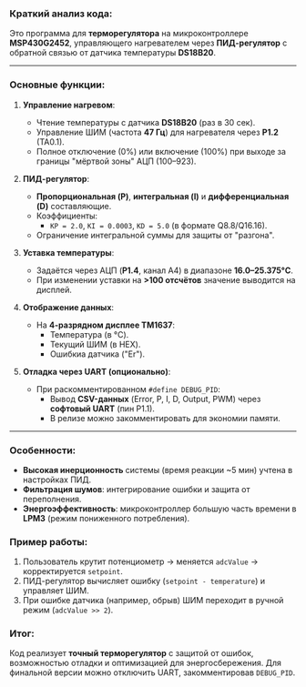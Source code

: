 ### **Краткий анализ кода:**

Это программа для **терморегулятора** на микроконтроллере **MSP430G2452**, управляющего нагревателем через **ПИД-регулятор** с обратной связью от датчика температуры **DS18B20**.  

---

### **Основные функции:**
1. **Управление нагревом**:
   - Чтение температуры с датчика **DS18B20** (раз в 30 сек).
   - Управление ШИМ (частота **47 Гц**) для нагревателя через **P1.2** (TA0.1).
   - Полное отключение (0%) или включение (100%) при выходе за границы "мёртвой зоны" АЦП (100–923).

2. **ПИД-регулятор**:
   - **Пропорциональная (P)**, **интегральная (I)** и **дифференциальная (D)** составляющие.
   - Коэффициенты:
     - `KP = 2.0`, `KI = 0.0003`, `KD = 5.0` (в формате Q8.8/Q16.16).
   - Ограничение интегральной суммы для защиты от "разгона".

3. **Уставка температуры**:
   - Задаётся через АЦП (**P1.4**, канал A4) в диапазоне **16.0–25.375°C**.
   - При изменении уставки на **>100 отсчётов** значение выводится на дисплей.

4. **Отображение данных**:
   - На **4-разрядном дисплее TM1637**:
     - Температура (в °C).
     - Текущий ШИМ (в HEX).
     - Ошибкиа датчика ("Er").

5. **Отладка через UART (опционально)**:
   - При раскомментированном `#define DEBUG_PID`:
     - Вывод **CSV-данных** (Error, P, I, D, Output, PWM) через **софтовый UART** (пин P1.1).
     - В релизе можно закомментировать для экономии памяти.

---

### **Особенности:**
- **Высокая инерционность** системы (время реакции ~5 мин) учтена в настройках ПИД.
- **Фильтрация шумов**: интегрирование ошибки и защита от переполнения.
- **Энергоэффективность**: микроконтроллер большую часть времени в **LPM3** (режим пониженного потребления).

### **Пример работы:**
1. Пользователь крутит потенциометр → меняется `adcValue` → корректируется `setpoint`.
2. ПИД-регулятор вычисляет ошибку (`setpoint - temperature`) и управляет ШИМ.
3. При ошибке датчика (например, обрыв) ШИМ переходит в ручной режим (`adcValue >> 2`).

### **Итог:**
Код реализует **точный терморегулятор** с защитой от ошибок, возможностью отладки и оптимизацией для энергосбережения. Для финальной версии можно отключить UART, закомментировав `DEBUG_PID`.
